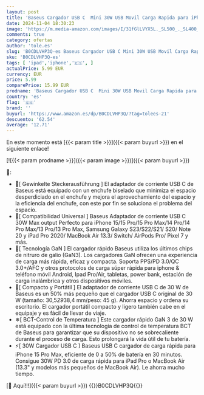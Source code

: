 ```yaml
---
layout: post
title: 'Baseus Cargador USB C  Mini 30W USB Movil Carga Rapida para iPhone 15 Plus Pro Max/14/13/12  iPad  Samsung  Charger Cabezal Adaptador de Pared Corriente'
date: 2024-11-04 18:30:23
image: 'https://m.media-amazon.com/images/I/31fGlLVYX5L._SL500_._SL400_.jpg'
comments: true
category: ofertas
author: 'tole.es'
slug: 'B0CDLVHP3Q-es Baseus Cargador USB C Mini 30W USB Movil Carga Rapida para...'
sku: 'B0CDLVHP3Q-es'
tags: [ 'ipad','iphone','🇪🇸', ]
actualPrice: 5.99 EUR
currency: EUR
price: 5.99
comparePrice: 15.99 EUR
prodname: 'Baseus Cargador USB C  Mini 30W USB Movil Carga Rapida para iPhone 15 Plus Pro Max/14/13/12  iPad  Samsung  Charger Cabezal Adaptador de Pared Corriente'
country: 'es'
flag: '🇪🇸'
brand: ''
buyurl: 'https://www.amazon.es/dp/B0CDLVHP3Q/?tag=tolees-21'
descuento: '62.54'
average: '12.71'
---
```


En este momento está [{{< param title >}}]({{< param buyurl >}}) en el siguiente enlace!

[![{{< param prodname >}}]({{< param image >}})]({{< param buyurl >}})

🔎:

- 💯[ Gewinkelte Steckerausführung ] El adaptador de corriente USB C de Baseus está equipado con un enchufe biselado que minimiza el espacio desperdiciado en el enchufe y mejora el aprovechamiento del espacio y la eficiencia del enchufe, con este por fin se soluciona el problema del espacio.
- 📌[ Compatibilidad Universal ] Baseus Adaptador de corriente USB C 30W Max output Perfecto para iPhone 15/15 Pro/15 Pro Max/14 Pro/14 Pro Max/13 Pro/13 Pro Max, Samsung Galaxy S23/S22/S21/ S20/ Note 20 y iPad Pro 2020/ MacBook Air 13.3/ Switch/ AirPods Pro/ Pixel 7 y más.
- 🌌[ Tecnología GaN ] El cargador rápido Baseus utiliza los últimos chips de nitruro de galio (GaN3). Los cargadores GaN ofrecen una experiencia de carga más rápida, eficaz y compacta. Soporta PPS/PD 3.0/QC 3.0+/AFC y otros protocolos de carga súper rápida para iphone & teléfono móvil Android, Ipad Pro/Air, tabletas, power bank, estación de carga inalámbrica y otros dispositivos móviles.
- 🔰[ Compacto y Portátil ] El adaptador de corriente USB C de 30 W de Baseus es un 50% más pequeño que el cargador USB C original de 30 W (tamaño: 30,5*29*38,4 mm/peso: 45 g). Ahorra espacio y ordena su escritorio. El cargador portátil compacto y ligero también cabe en el equipaje y es fácil de llevar de viaje.
- ❄[ BCT-Control de Temperatura ] Este cargador rápido GaN 3 de 30 W está equipado con la última tecnología de control de temperatura BCT de Baseus para garantizar que su dispositivo no se sobrecaliente durante el proceso de carga. Esto prolongará la vida útil de tu batería.
- ⚡[ 30W Cargador USB C ] Baseus USB C cargador de carga rápida para iPhone 15 Pro Max, eficiente de 0 a 50% de batería en 30 minutos. Consigue 30W PD 3.0 de carga rápida para iPad Pro o MacBook Air (13.3" y modelos más pequeños de MacBook Air). Le ahorra mucho tiempo.

[🛒 Aquí!!!]({{< param buyurl >}})
{{<world>}}B0CDLVHP3Q{{</world>}}
